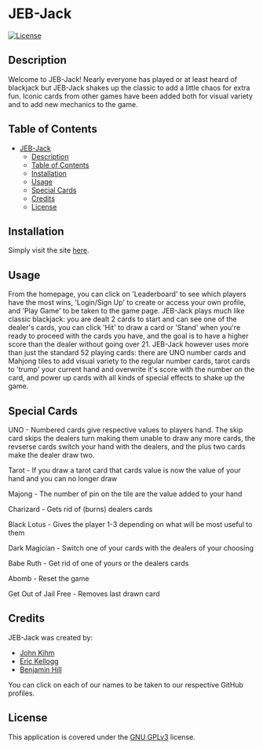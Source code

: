 # JEB-Jack

[![License](https://img.shields.io/badge/License-GNU_GPLv3-blue.svg)](https://choosealicense.com/licenses/gpl-3.0/)

## Description

Welcome to JEB-Jack! Nearly everyone has played or at least heard of blackjack but JEB-Jack shakes up the classic to add a little chaos for extra fun. Iconic cards from other games have been added both for visual variety and to add new mechanics to the game.

## Table of Contents

- [JEB-Jack](#jeb-jack)
  - [Description](#description)
  - [Table of Contents](#table-of-contents)
  - [Installation](#installation)
  - [Usage](#usage)
  - [Special Cards](#special-cards)
  - [Credits](#credits)
  - [License](#license)

## Installation

Simply visit the site [here](https://jeb-jack.onrender.com/).

## Usage

From the homepage, you can click on 'Leaderboard' to see which players have the most wins, 'Login/Sign Up' to create or access your own profile, and 'Play Game' to be taken to the game page. JEB-Jack plays much like classic blackjack: you are dealt 2 cards to start and can see one of the dealer's cards, you can click 'Hit' to draw a card or 'Stand' when you're ready to proceed with the cards you have, and the goal is to have a higher score than the dealer without going over 21. JEB-Jack however uses more than just the standard 52 playing cards: there are UNO number cards and Mahjong tiles to add visual variety to the regular number cards, tarot cards to 'trump' your current hand and overwrite it's score with the number on the card, and power up cards with all kinds of special effects to shake up the game.

## Special Cards

UNO - Numbered cards give respective values to players hand. The skip card skips the dealers turn making them unable to draw any more cards, the revserse cards switch your hand with the dealers, and the plus two cards make the dealer draw two.

Tarot - If you draw a tarot card that cards value is now the value of your hand and you can no longer draw

Majong - The number of pin on the tile are the value added to your hand

Charizard - Gets rid of (burns) dealers cards

Black Lotus - Gives the player 1-3 depending on what will be most useful to them

Dark Magician - Switch one of your cards with the dealers of your choosing

Babe Ruth - Get rid of one of yours or the dealers cards

Abomb - Reset the game

Get Out of Jail Free - Removes last drawn card

## Credits

JEB-Jack was created by:

- [John Kihm](https://github.com/JohnKihm)
- [Eric Kellogg](https://github.com/ekellogg90)
- [Benjamin Hill](https://github.com/Ben-jamin05)

You can click on each of our names to be taken to our respective GitHub profiles.

## License

This application is covered under the [GNU GPLv3](https://choosealicense.com/licenses/gpl-3.0/) license.
